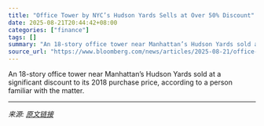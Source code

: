 ```yaml
---
title: "Office Tower by NYC’s Hudson Yards Sells at Over 50% Discount"
date: 2025-08-21T20:44:42+08:00
categories: ["finance"]
tags: []
summary: "An 18-story office tower near Manhattan’s Hudson Yards sold at a significant discount to its 2018 purchase price, according to a person familiar with the matter."
source_url: "https://www.bloomberg.com/news/articles/2025-08-21/office-tower-by-nyc-s-hudson-yards-sells-at-over-50-discount"
---
```


An 18-story office tower near Manhattan’s Hudson Yards sold at a significant discount to its 2018 purchase price, according to a person familiar with the matter.

---

*来源: [原文链接](https://www.bloomberg.com/news/articles/2025-08-21/office-tower-by-nyc-s-hudson-yards-sells-at-over-50-discount)*
